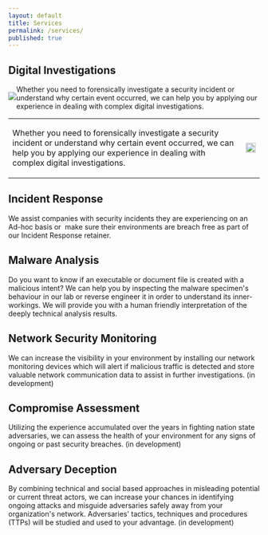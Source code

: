 ```yaml
---
layout: default
title: Services
permalink: /services/
published: true
---
```


## Digital Investigations

<div style="clear: left;">
    <p style="float: left;"><img src="{{ site.baseurl }}/images/forensics.png"></p>
    <p>Whether you need to forensically investigate a security incident or understand why certain event occurred, we can help you by applying our experience in dealing with complex digital investigations.</p>
</div>


 <table style="width:100%">
  <tr>
    <td>
      <p style="text-align:left;" style="width:75%;">Whether you need to forensically investigate a security incident or understand why certain event occurred, we can help you by applying our experience in dealing with complex digital investigations.</p>
    </td>
    <td>
      <img src="{{ site.baseurl }}/images/forensics.png" style="width:100%;">
    </td>
  </tr>
</table> 



## Incident Response
We assist companies with security incidents they are experiencing on an Ad-hoc basis or  make sure their environments are breach free as part of our Incident Response retainer.

## Malware Analysis
Do you want to know if an executable or document file is created with a malicious intent? We can help you by inspecting the malware specimen's behaviour in our lab or reverse engineer it in order to understand its inner-workings. We will provide you with a human friendly interpretation of the deeply technical analysis results.

## Network Security Monitoring
We can increase the visibility in your environment by installing our network monitoring devices which will alert if malicious traffic is detected and store valuable network communication data to assist in further investigations. (in development)

## Compromise Assessment
Utilizing the experience accumulated over the years in fighting nation state adversaries, we can assess the health of your environment for any signs of ongoing or past security breaches. (in development)

## Adversary Deception
By combining technical and social based approaches in misleading potential or current threat actors, we can increase your chances in identifying ongoing attacks and misguide adversaries safely away from your organization's network. Adversaries' tactics, techniques and procedures (TTPs) will be studied and used to your advantage. (in development)
